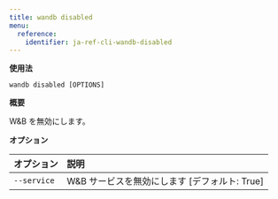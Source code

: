 ```yaml
---
title: wandb disabled
menu:
  reference:
    identifier: ja-ref-cli-wandb-disabled
---
```


**使用法**

`wandb disabled [OPTIONS]`

**概要**

W&B を無効にします。

**オプション**

| **オプション** | **説明** |
| :--- | :--- |
| `--service` | W&B サービスを無効にします [デフォルト: True] |
